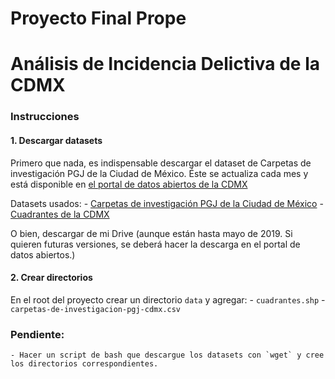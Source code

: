 # Proyecto Final Prope
# Análisis de Incidencia Delictiva de la CDMX

### Instrucciones
#### 1. Descargar datasets
Primero que nada, es indispensable descargar el dataset de Carpetas de investigación PGJ de la Ciudad de México. Éste se actualiza cada mes y está disponible en [el portal de datos abiertos de la CDMX](https://datos.cdmx.gob.mx/)

Datasets usados:
    - [Carpetas de investigación PGJ de la Ciudad de México](https://datos.cdmx.gob.mx/explore/dataset/carpetas-de-investigacion-pgj-cdmx/information/)
    - [Cuadrantes de la CDMX](https://datos.cdmx.gob.mx/explore/dataset/cuadrantes/information/)

O bien, descargar de mi Drive (aunque están hasta mayo de 2019. Si quieren futuras versiones, se deberá hacer la descarga en el portal de datos abiertos.)


#### 2. Crear directorios
En el root del proyecto crear un directorio `data` y agregar:
    - `cuadrantes.shp`
    - `carpetas-de-investigacion-pgj-cdmx.csv`

### Pendiente:
    - Hacer un script de bash que descargue los datasets con `wget` y cree los directorios correspondientes.

